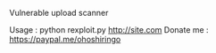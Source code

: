 Vulnerable upload scanner

Usage : python rexploit.py http://site.com
Donate me : https://paypal.me/ohoshiringo
